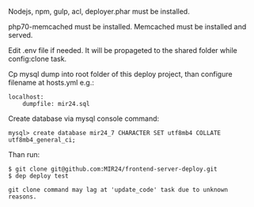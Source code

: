 

Nodejs, npm, gulp, acl, deployer.phar must be installed.

php70-memcached must be installed.
Memcached must be installed and served.

Edit .env file if needed.
It will be propageted to the shared folder while config:clone task.

Cp mysql dump into root folder of this deploy project, than configure filename at hosts.yml e.g.:
```
localhost:
    dumpfile: mir24.sql
```

Create database via mysql console command:
```
mysql> create database mir24_7 CHARACTER SET utf8mb4 COLLATE utf8mb4_general_ci;
```

Than run:
```
$ git clone git@github.com:MIR24/frontend-server-deploy.git
$ dep deploy test

git clone command may lag at 'update_code' task due to unknown reasons.
